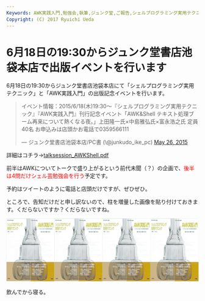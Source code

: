 ```yaml
---
Keywords: AWK実践入門,勉強会,執筆,ジュンク堂,ご報告,シェルプログラミング実用テクニック,シェル芸
Copyright: (C) 2017 Ryuichi Ueda
---
```


# 6月18日の19:30からジュンク堂書店池袋本店で出版イベントを行います
6月18日の19:30からジュンク堂書店池袋本店にて「シェルプログラミング実用テクニック」と「AWK実践入門」の出版記念イベントを行います。


<blockquote class="twitter-tweet" data-partner="tweetdeck"><p lang="ja" dir="ltr">イベント情報：2015/6/18(木)19:30〜『シェルプログラミング実用テクニック』『AWK実践入門』刊行記念イベント「AWK&amp;Shell テキスト処理ブーム再来について熱くなる夜。」上田隆一氏×中島雅弘氏×富永浩之氏 定員40名 お申込みは店頭かお電話で0359566111</p>&mdash; ジュンク堂書店池袋本店/PC書 (\@junkudo_ike_pc) <a href="https://twitter.com/junkudo_ike_pc/status/603060655927660547">May 26, 2015</a></blockquote>
<script async src="//platform.twitter.com/widgets.js" charset="utf-8"></script>


詳細はコチラ→<a href="talksession_AWKShell.pdf">talksession_AWKShell.pdf</a>



前半はAWKについてトークで盛り上がるという前代未聞（？）の企画で、<span style="color:red">後半は4問だけシェル芸勉強会を行う</span>予定です。

予約はツイートのように電話と店頭だけですが、ぜひぜひ。


ところで、告知だけだと申し訳ないので、柱を増量した画像を貼り付けておきます。くだらないですか？くだらないですね。

<a href="quad.png"><img src="quad.png" alt="quad" width="1040" height="165" class="aligncenter size-full wp-image-6313" /></a>

飲んでから寝る。
